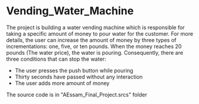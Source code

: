 # Vending_Water_Machine
The project is building a water vending machine which is responsible for taking 
a specific amount of money to pour water for the customer. For more details, 
the user can increase the amount of money by three types of incrementations: 
one, five, or ten pounds. When the money reaches 20 pounds (The water 
price), the water is pouring. Consequently, there are three conditions that can 
stop the water:
- The user presses the push button while pouring
- Thirty seconds have passed without any interaction
- The user adds more amount of money

The source code is in "AEssam_Final_Project.srcs" folder
